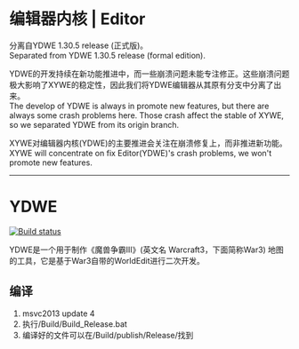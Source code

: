 ﻿# 编辑器内核 | Editor

分离自YDWE 1.30.5 release (正式版)。  
Separated from YDWE 1.30.5 release (formal edition).

YDWE的开发持续在新功能推进中，而一些崩溃问题未能专注修正。这些崩溃问题极大影响了XYWE的稳定性，因此我们将YDWE编辑器从其原有分支中分离了出来。  
The develop of YDWE is always in promote new features, but there are always some crash problems here. Those crash affect the stable of XYWE, so we separated YDWE from its origin branch.

XYWE对编辑器内核(YDWE)的主要推进会关注在崩溃修复上，而非推进新功能。  
XYWE will concentrate on fix Editor(YDWE)'s crash problems, we won't promote new features.

---

# YDWE

[![Build status](https://ci.appveyor.com/api/projects/status/ybeps6jwp0nupxu6?svg=true)](https://ci.appveyor.com/project/actboy168/YDWE)

YDWE是一个用于制作《魔兽争霸III》(英文名 Warcraft3，下面简称War3) 地图的工具，它是基于War3自带的WorldEdit进行二次开发。

## 编译

1. msvc2013 update 4
2. 执行/Build/Build_Release.bat
3. 编译好的文件可以在/Build/publish/Release/找到
